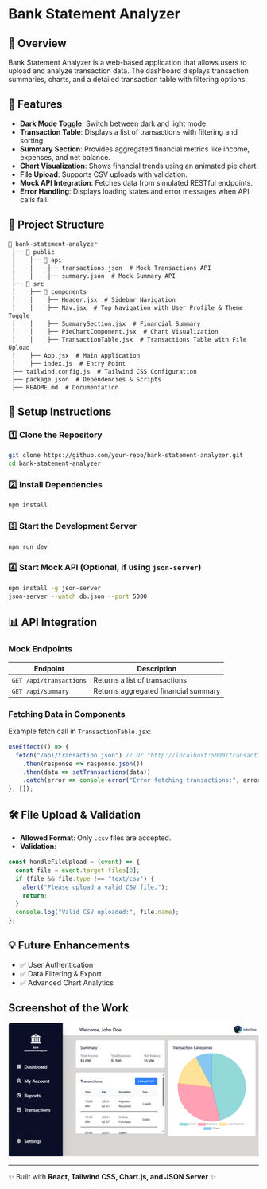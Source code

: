 # Bank Statement Analyzer

## 📌 Overview
Bank Statement Analyzer is a web-based application that allows users to upload and analyze transaction data. The dashboard displays transaction summaries, charts, and a detailed transaction table with filtering options.

## 🚀 Features
- **Dark Mode Toggle**: Switch between dark and light mode.
- **Transaction Table**: Displays a list of transactions with filtering and sorting.
- **Summary Section**: Provides aggregated financial metrics like income, expenses, and net balance.
- **Chart Visualization**: Shows financial trends using an animated pie chart.
- **File Upload**: Supports CSV uploads with validation.
- **Mock API Integration**: Fetches data from simulated RESTful endpoints.
- **Error Handling**: Displays loading states and error messages when API calls fail.

## 📂 Project Structure
```
📂 bank-statement-analyzer
 ├── 📂 public
 │    ├── 📂 api
 │    │    ├── transactions.json  # Mock Transactions API
 │    │    ├── summary.json  # Mock Summary API
 ├── 📂 src
 │    ├── 📂 components
 │    │    ├── Header.jsx  # Sidebar Navigation
 │    │    ├── Nav.jsx  # Top Navigation with User Profile & Theme Toggle
 │    │    ├── SummarySection.jsx  # Financial Summary
 │    │    ├── PieChartComponent.jsx  # Chart Visualization
 │    │    ├── TransactionTable.jsx  # Transactions Table with File Upload
 │    ├── App.jsx  # Main Application
 │    ├── index.js  # Entry Point
 ├── tailwind.config.js  # Tailwind CSS Configuration
 ├── package.json  # Dependencies & Scripts
 ├── README.md  # Documentation
```

## 🔧 Setup Instructions

### 1️⃣ Clone the Repository
```sh
git clone https://github.com/your-repo/bank-statement-analyzer.git
cd bank-statement-analyzer
```

### 2️⃣ Install Dependencies
```sh
npm install
```

### 3️⃣ Start the Development Server
```sh
npm run dev
```

### 4️⃣ Start Mock API (Optional, if using `json-server`)
```sh
npm install -g json-server
json-server --watch db.json --port 5000
```

## 📊 API Integration
### **Mock Endpoints**
| Endpoint                 | Description |
|--------------------------|-------------|
| `GET /api/transactions`  | Returns a list of transactions |
| `GET /api/summary`       | Returns aggregated financial summary |

### **Fetching Data in Components**
Example fetch call in `TransactionTable.jsx`:
```js
useEffect(() => {
  fetch("/api/transaction.json") // Or "http://localhost:5000/transaction"
    .then(response => response.json())
    .then(data => setTransactions(data))
    .catch(error => console.error("Error fetching transactions:", error));
}, []);
```

## 🛠️ File Upload & Validation
- **Allowed Format**: Only `.csv` files are accepted.
- **Validation**:
```js
const handleFileUpload = (event) => {
  const file = event.target.files[0];
  if (file && file.type !== "text/csv") {
    alert("Please upload a valid CSV file.");
    return;
  }
  console.log("Valid CSV uploaded:", file.name);
};
```

## 💡 Future Enhancements
- ✅ User Authentication
- ✅ Data Filtering & Export
- ✅ Advanced Chart Analytics

## Screenshot of the Work
![Website](public/images/Web.png)


---
✨ Built with **React, Tailwind CSS, Chart.js, and JSON Server** ✨

